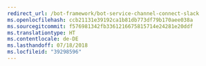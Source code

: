 ```yaml
---
redirect_url: /bot-framework/bot-service-channel-connect-slack
ms.openlocfilehash: ccb21131e39192ca1b81db773df79b170aee038a
ms.sourcegitcommit: f576981342fb3361216675815714e24281e20ddf
ms.translationtype: HT
ms.contentlocale: de-DE
ms.lasthandoff: 07/18/2018
ms.locfileid: "39298596"
---
```

